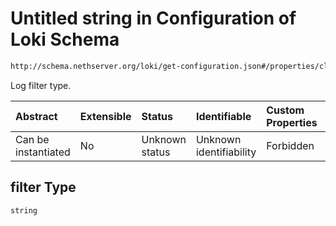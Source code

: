 # Untitled string in Configuration of Loki Schema

```txt
http://schema.nethserver.org/loki/get-configuration.json#/properties/cloud_log_manager/properties/filter
```

Log filter type.

| Abstract            | Extensible | Status         | Identifiable            | Custom Properties | Additional Properties | Access Restrictions | Defined In                                                                     |
| :------------------ | :--------- | :------------- | :---------------------- | :---------------- | :-------------------- | :------------------ | :----------------------------------------------------------------------------- |
| Can be instantiated | No         | Unknown status | Unknown identifiability | Forbidden         | Allowed               | none                | [get-configuration.json\*](loki/get-configuration.json "open original schema") |

## filter Type

`string`

